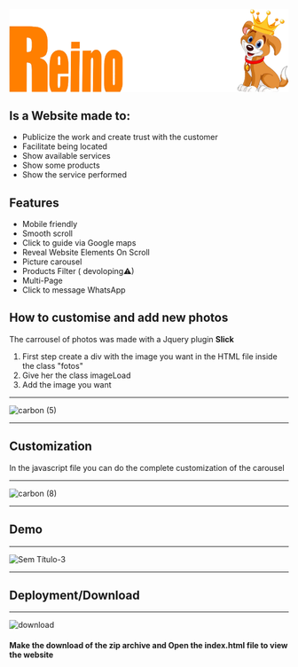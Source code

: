 <img class="logo" align="center" src="./IMG/reinoAnimalLogo.png"> 

## Is a Website made to: 
- Publicize the work and create trust with the customer
- Facilitate being located
- Show available services
- Show some products
- Show the service performed


## Features

- Mobile friendly
- Smooth scroll
- Click to guide via Google maps 
- Reveal Website Elements On Scroll
- Picture carousel
- Products Filter ( devoloping⚠)
- Multi-Page
- Click to message WhatsApp 

## How to customise and add new photos
The carrousel of photos was made with a Jquery plugin **Slick**

1. First step create a div with the image you want in the HTML file inside the class "fotos" 
1. Give her the class imageLoad
1. Add the image you want

---

![carbon (5)](https://user-images.githubusercontent.com/60366579/169146247-ce11402e-a23c-4942-b18a-4fddad15584b.png)

---

## Customization 

In the javascript file you can do the complete customization of the carousel

---

![carbon (8)](https://user-images.githubusercontent.com/60366579/169146578-7fa4b36a-27b3-4e6f-83d4-01cab7407c9b.png)

---

## Demo
---
![Sem Título-3](https://user-images.githubusercontent.com/60366579/169416741-74cbb59c-0532-40f5-a84a-b08efca40831.gif)


---
## Deployment/Download

---
![download](https://user-images.githubusercontent.com/60366579/169167063-ae03c590-a110-4862-ac7a-c9e55990becf.png)
#### Make the download of the zip archive and Open the index.html file to view the website

